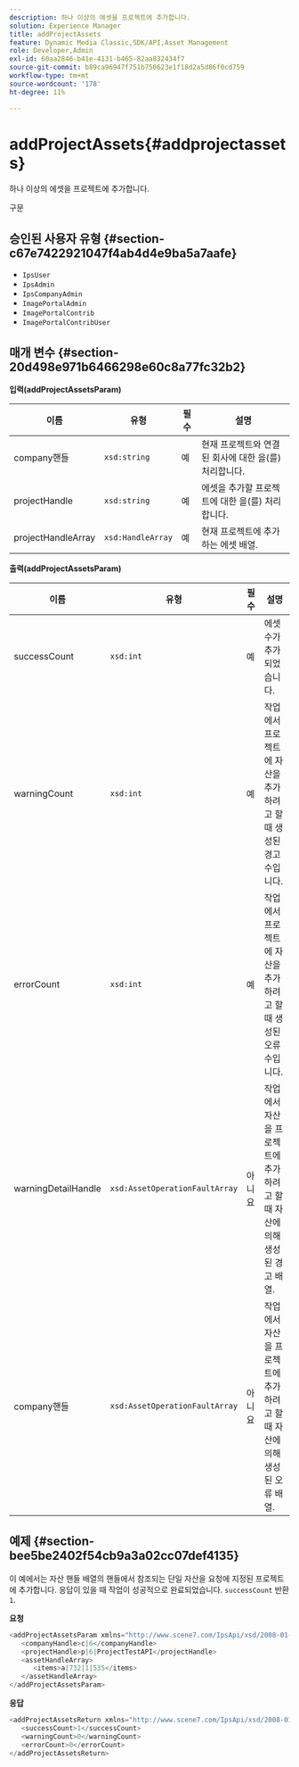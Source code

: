 ```yaml
---
description: 하나 이상의 에셋을 프로젝트에 추가합니다.
solution: Experience Manager
title: addProjectAssets
feature: Dynamic Media Classic,SDK/API,Asset Management
role: Developer,Admin
exl-id: 60aa2846-b41e-4131-b465-82aa832434f7
source-git-commit: b89ca96947f751b750623e1f18d2a5d86f0cd759
workflow-type: tm+mt
source-wordcount: '178'
ht-degree: 11%

---
```


# addProjectAssets{#addprojectassets}

하나 이상의 에셋을 프로젝트에 추가합니다.

구문

## 승인된 사용자 유형 {#section-c67e7422921047f4ab4d4e9ba5a7aafe}

* `IpsUser`
* `IpsAdmin`
* `IpsCompanyAdmin`
* `ImagePortalAdmin`
* `ImagePortalContrib`
* `ImagePortalContribUser`

## 매개 변수 {#section-20d498e971b6466298e60c8a77fc32b2}

**입력(addProjectAssetsParam)**

| 이름 | 유형 | 필수 | 설명 |
|---|---|---|---|
| company핸들 | `xsd:string` | 예 | 현재 프로젝트와 연결된 회사에 대한 을(를) 처리합니다. |
| projectHandle | `xsd:string` | 예 | 에셋을 추가할 프로젝트에 대한 을(를) 처리합니다. |
| projectHandleArray | `xsd:HandleArray` | 예 | 현재 프로젝트에 추가하는 에셋 배열. |

**출력(addProjectAssetsParam)**

| 이름 | 유형 | 필수 | 설명 |
|---|---|---|---|
| successCount | `xsd:int` | 예 | 에셋 수가 추가되었습니다. |
| warningCount | `xsd:int` | 예 | 작업에서 프로젝트에 자산을 추가하려고 할 때 생성된 경고 수입니다. |
| errorCount | `xsd:int` | 예 | 작업에서 프로젝트에 자산을 추가하려고 할 때 생성된 오류 수입니다. |
| warningDetailHandle | `xsd:AssetOperationFaultArray` | 아니요 | 작업에서 자산을 프로젝트에 추가하려고 할 때 자산에 의해 생성된 경고 배열. |
| company핸들 | `xsd:AssetOperationFaultArray` | 아니요 | 작업에서 자산을 프로젝트에 추가하려고 할 때 자산에 의해 생성된 오류 배열. |

## 예제 {#section-bee5be2402f54cb9a3a02cc07def4135}

이 예에서는 자산 핸들 배열의 핸들에서 참조되는 단일 자산을 요청에 지정된 프로젝트에 추가합니다. 응답이 있을 때 작업이 성공적으로 완료되었습니다. `successCount` 반환 `1`.

**요청**

```java {.line-numbers}
<addProjectAssetsParam xmlns="http://www.scene7.com/IpsApi/xsd/2008-01-15">
   <companyHandle>c|6</companyHandle>
   <projectHandle>p|6|ProjectTestAPI</projectHandle>
   <assetHandleArray>
      <items>a|732|1|535</items>
   </assetHandleArray>
</addProjectAssetsParam>
```

**응답**

```java {.line-numbers}
<addProjectAssetsReturn xmlns="http://www.scene7.com/IpsApi/xsd/2008-01-15">
   <successCount>1</successCount>
   <warningCount>0</warningCount>
   <errorCount>0</errorCount>
</addProjectAssetsReturn>
```
